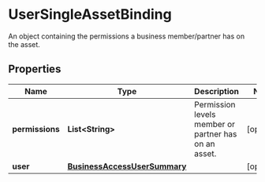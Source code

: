 

# UserSingleAssetBinding

An object containing the permissions a business member/partner has on the asset.

## Properties

| Name | Type | Description | Notes |
|------------ | ------------- | ------------- | -------------|
|**permissions** | **List&lt;String&gt;** | Permission levels member or partner has on an asset. |  [optional] |
|**user** | [**BusinessAccessUserSummary**](BusinessAccessUserSummary.md) |  |  [optional] |



